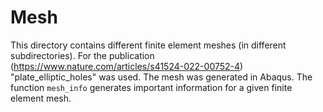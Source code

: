 # Mesh
This directory contains different finite element meshes (in different subdirectories).
For the publication (https://www.nature.com/articles/s41524-022-00752-4) "plate_elliptic_holes" was used. The mesh was generated in Abaqus.
The function `mesh_info` generates important information for a given finite element mesh.

